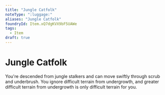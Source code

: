 ```yaml
---
title: "Jungle Catfolk"
noteType: ":luggage:"
aliases: "Jungle Catfolk"
foundryId: Item.xQ7dgKVX9bF5UAWe
tags:
  - Item
draft: true
---
```


# Jungle Catfolk

You're descended from jungle stalkers and can move swiftly through scrub and underbrush. You ignore difficult terrain from undergrowth, and greater difficult terrain from undergrowth is only difficult terrain for you.
